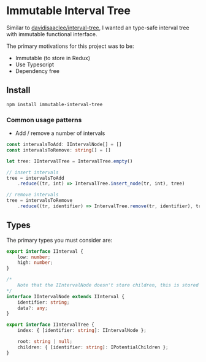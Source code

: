 # Immutable Interval Tree

Similar to [davidisaaclee/interval-tree](https://github.com/davidisaaclee/interval-tree), I wanted an type-safe interval tree with immutable functional interface. 

The primary motivations for this project was to be:

- Immutable (to store in Redux)
- Use Typescript
- Dependency free

## Install

```
npm install immutable-interval-tree
```


### Common usage patterns

- Add / remove a number of intervals

```typescript
const intervalsToAdd: IIntervalNode[] = []
const intervalsToRemove: string[] = []

let tree: IIntervalTree = IntervalTree.empty()

// insert intervals
tree = intervalsToAdd
    .reduce((tr, int) => IntervalTree.insert_node(tr, int), tree)

// remove intervals
tree = intervalsToRemove
    .reduce((tr, identifier) => IntervalTree.remove(tr, identifier), tree)
```

## Types

The primary types you must consider are:

```typescript
export interface IInterval {
    low: number;
    high: number;
}

/*
    Note that the IIntervalNode doesn't store children, this is stored on the IIntervalTree
*/
interface IIntervalNode extends IInterval {
    identifier: string;
    data?: any;
}

export interface IIntervalTree {
    index: { [identifier: string]: IIntervalNode };

    root: string | null;
    children: { [identifier: string]: IPotentialChildren };
}
```